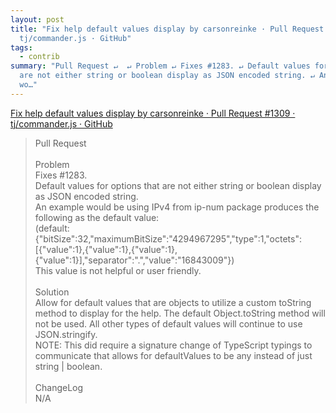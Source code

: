 ```yaml
---
layout: post
title: "Fix help default values display by carsonreinke · Pull Request #1309 ·
  tj/commander.js · GitHub"
tags:
  - contrib
summary: "Pull Request ↵  ↵ Problem ↵ Fixes #1283. ↵ Default values for options that
  are not either string or boolean display as JSON encoded string. ↵ An example
  wo…"
---
```


[Fix help default values display by carsonreinke · Pull Request #1309 · tj/commander.js · GitHub](https://github.com/tj/commander.js/pull/1309)

<blockquote><p>
Pull Request<br><br>Problem<br>Fixes #1283.<br>Default values for options that are not either string or boolean display as JSON encoded string.<br>An example would be using IPv4 from ip-num package produces the following as the default value:<br>(default: {"bitSize":32,"maximumBitSize":"4294967295","type":1,"octets":[{"value":1},{"value":1},{"value":1},{"value":1}],"separator":".","value":"16843009"})<br>This value is not helpful or user friendly.<br><br>Solution<br>Allow for default values that are objects to utilize a custom toString method to display for the help.  The default Object.toString method will not be used.  All other types of default values will continue to use JSON.stringify.<br>NOTE: This did require a signature change of TypeScript typings to communicate that allows for defaultValues to be any instead of just string | boolean.<br><br>ChangeLog<br>N/A
</p></blockquote>
